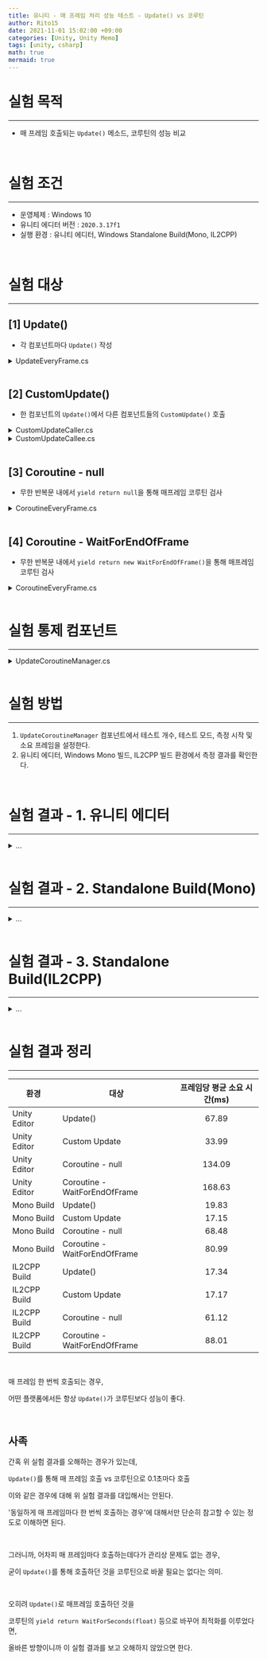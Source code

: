 ```yaml
---
title: 유니티 - 매 프레임 처리 성능 테스트 - Update() vs 코루틴
author: Rito15
date: 2021-11-01 15:02:00 +09:00
categories: [Unity, Unity Memo]
tags: [unity, csharp]
math: true
mermaid: true
---
```


# 실험 목적
---

- 매 프레임 호출되는 `Update()` 메소드, 코루틴의 성능 비교

<br>


# 실험 조건
---

- 운영체제 : Windows 10
- 유니티 에디터 버전 : `2020.3.17f1`
- 실행 환경 : 유니티 에디터, Windows Standalone Build(Mono, IL2CPP)

<br>

# 실험 대상
---

## **[1] Update()**

- 각 컴포넌트마다 `Update()` 작성

<details>
<summary markdown="span">
UpdateEveryFrame.cs
</summary>

```cs
public class UpdateEveryFrame : MonoBehaviour
{
    private void Update() { }
}
```

</details>

<br>

## **[2] CustomUpdate()**

- 한 컴포넌트의 `Update()`에서 다른 컴포넌트들의 `CustomUpdate()` 호출

<details>
<summary markdown="span">
CustomUpdateCaller.cs
</summary>

```cs
public class CustomUpdateCaller : MonoBehaviour
{
    private static CustomUpdateCaller singleton;
    private List<CustomUpdateCallee> list = new List<CustomUpdateCallee>(100000);

    public static void AddElement(CustomUpdateCallee element)
    {
        singleton.list.Add(element);
    }

    private void Awake()
    {
        singleton = this;
    }

    private void Update()
    {
        foreach (var item in list)
        {
            item.CustomUpdate();
        }
    }
}
```

</details>

<details>
<summary markdown="span">
CustomUpdateCallee.cs
</summary>

```cs
public class CustomUpdateCallee : MonoBehaviour
{
    private void OnEnable()
    {
        CustomUpdateCaller.AddElement(this);
    }
    public void CustomUpdate() { }
}
```

</details>

<br>

## **[3] Coroutine - null**

- 무한 반복문 내에서 `yield return null`을 통해 매프레임 코루틴 검사

<details>
<summary markdown="span">
CoroutineEveryFrame.cs
</summary>

```cs
public class CoroutineEveryFrame : MonoBehaviour
{
    private void Start()
    {
        StartCoroutine(CoRoutine());
    }

    private IEnumerator CoRoutine()
    {
        while (true)
        {
            yield return null;
        }
    }
}
```

</details>

<br>

## **[4] Coroutine - WaitForEndOfFrame**

- 무한 반복문 내에서 `yield return new WaitForEndOfFrame()`을 통해 매프레임 코루틴 검사

<details>
<summary markdown="span">
CoroutineEveryFrame.cs
</summary>

```cs
public class CoroutineEveryFrame : MonoBehaviour
{
    private void Start()
    {
        StartCoroutine(CoRoutine());
    }

    private IEnumerator CoRoutine()
    {
        while (true)
        {
            yield return new WaitForEndOfFrame();
        }
    }
}
```

</details>

<br>

# 실험 통제 컴포넌트
---

<details>
<summary markdown="span">
UpdateCoroutineManager.cs
</summary>

```cs
public class UpdateCoroutineManager : MonoBehaviour
{
    private enum TestMode { Update, CustomUpdate, CoroutineNull, CoroutineEndOfFrame }

    [SerializeField] private int testCount = 100000;
    [SerializeField] private TestMode mode = TestMode.Update;

    [SerializeField] private int startFrame = 250;
    [SerializeField] private int frameCount = 100;

    private void Awake()
    {
        switch (mode)
        {
            case TestMode.Update:
                CreateUnits<Test_UpdateEveryFrame>();
                break;

            case TestMode.CustomUpdate:
                GameObject go = new GameObject("GO");
                go.AddComponent<Test_CustomUpdateCaller>();
                CreateUnits<Test_CustomUpdateCallee>();
                break;

            case TestMode.CoroutineNull:
                CreateUnits<Test_CoroutineEveryFrame>();
                break;

            case TestMode.CoroutineEndOfFrame:
                CreateUnits<Test_CoroutineEndOfFrame>();
                break;
        }

        void CreateUnits<T>() where T : MonoBehaviour
        {
            for (int i = 0; i < testCount; i++)
            {
                GameObject go = new GameObject("GO");
                go.hideFlags = HideFlags.HideInHierarchy;
                go.AddComponent<T>();
            }
        }
    }

    private float timeBegin;

    private void Update()
    {
        if (Time.frameCount == startFrame)
        {
            Log($"Start : {Time.frameCount}");
            timeBegin = Time.realtimeSinceStartup;
        }
        else if (Time.frameCount == (startFrame + frameCount))
        {
            float elapsedMS = (Time.realtimeSinceStartup - timeBegin) * 1000f / frameCount;
            Log($"Average(ms) : {elapsedMS:F2}");

#if UNITY_EDITOR
            UnityEditor.EditorApplication.isPaused = true;
#endif
        }
    }

    private void Log(string log)
    {
        logString = log;
    }

    private string logString = "";
    private GUIStyle style;

    private void OnGUI()
    {
        if (style == null)
        {
            style = new GUIStyle(GUI.skin.box);
            style.fontSize = 48;
            style.alignment = TextAnchor.MiddleCenter;
        }

        Rect r = new Rect();
        r.x = Screen.width * 0.1f;
        r.y = Screen.height * 0.1f;
        r.width = Screen.width * 0.8f;
        r.height = Screen.height * 0.2f;

        GUI.Box(r, logString, style);
    }
}
```

</details>

<br>

# 실험 방법
---

1. `UpdateCoroutineManager` 컴포넌트에서 테스트 개수, 테스트 모드, 측정 시작 및 소요 프레임을 설정한다.
2. 유니티 에디터, Windows Mono 빌드, IL2CPP 빌드 환경에서 측정 결과를 확인한다.

<br>

# 실험 결과 - 1. 유니티 에디터
---

<details>
<summary markdown="span">
...
</summary>

## **[1] Update**

![image](https://user-images.githubusercontent.com/42164422/139634836-fd4ed0b0-d9ae-4904-9bde-b98925d36251.png)

## **[2] Custom Update**

![image](https://user-images.githubusercontent.com/42164422/139635042-bc5bf95e-14a7-4ba7-a0a3-67ef73d57ec9.png)

## **[3] Coroutine - null**

![image](https://user-images.githubusercontent.com/42164422/139635126-7d854795-5514-43d5-9056-5d5d4c0b18f1.png)

## **[4] Coroutine - WaitForEndOfFrame**

![image](https://user-images.githubusercontent.com/42164422/139635227-5dbef612-c0f1-4087-beea-6e5383655eb9.png)

</details>

<br>

# 실험 결과 - 2. Standalone Build(Mono)
---

<details>
<summary markdown="span">
...
</summary>

## **[1] Update**

![image](https://user-images.githubusercontent.com/42164422/139637209-0245bcfe-0ac2-4e72-8063-e2bfd2d59ee3.png)

## **[2] Custom Update**

![image](https://user-images.githubusercontent.com/42164422/139637340-5006407f-3e57-4fd0-af6c-4138674552f1.png)

## **[3] Coroutine - null**

![image](https://user-images.githubusercontent.com/42164422/139635645-b7a1130e-10b9-4d93-b7d7-e24eca46d50e.png)

## **[4] Coroutine - WaitForEndOfFrame**

![image](https://user-images.githubusercontent.com/42164422/139635804-1ea288c5-1e4f-42af-bccb-47fd7b38dcc7.png)

</details>

<br>

# 실험 결과 - 3. Standalone Build(IL2CPP)
---

<details>
<summary markdown="span">
...
</summary>

## **[1] Update**

![image](https://user-images.githubusercontent.com/42164422/139636178-fe8d33f9-db84-4632-8afa-f20e8ce5a0af.png)

## **[2] Custom Update**

![image](https://user-images.githubusercontent.com/42164422/139636270-7dc2ca7f-2840-4d00-bcdf-5049f29af5db.png)

## **[3] Coroutine - null**

![image](https://user-images.githubusercontent.com/42164422/139636576-6a5a2581-1ded-47fb-9c4b-2e85d948108e.png)

## **[4] Coroutine - WaitForEndOfFrame**

![image](https://user-images.githubusercontent.com/42164422/139636841-0aff421c-a29f-4a88-b8be-19182b246dd8.png)

</details>

<br>

# 실험 결과 정리
---

|환경|대상|프레임당 평균 소요 시간(ms)|
|---|---|:---:|
|Unity Editor|Update()                     |67.89|
|Unity Editor|Custom Update                |33.99|
|Unity Editor|Coroutine - null             |134.09|
|Unity Editor|Coroutine - WaitForEndOfFrame|168.63|
|Mono Build  |Update()                     |19.83|
|Mono Build  |Custom Update                |17.15|
|Mono Build  |Coroutine - null             |68.48|
|Mono Build  |Coroutine - WaitForEndOfFrame|80.99|
|IL2CPP Build|Update()                     |17.34|
|IL2CPP Build|Custom Update                |17.17|
|IL2CPP Build|Coroutine - null             |61.12|
|IL2CPP Build|Coroutine - WaitForEndOfFrame|88.01|

<br>

매 프레임 한 번씩 호출되는 경우,

어떤 플랫폼에서든 항상 `Update()`가 코루틴보다 성능이 좋다.

<br>

## **사족**

간혹 위 실험 결과를 오해하는 경우가 있는데,

`Update()`를 통해 매 프레임 호출 vs 코루틴으로 0.1초마다 호출

이와 같은 경우에 대해 위 실험 결과를 대입해서는 안된다.

'동일하게 매 프레임마다 한 번씩 호출하는 경우'에 대해서만 단순히 참고할 수 있는 정도로 이해하면 된다.

<br>

그러니까, 어차피 매 프레임마다 호출하는데다가 관리상 문제도 없는 경우,

 굳이 `Update()`를 통해 호출하던 것을 코루틴으로 바꿀 필요는 없다는 의미.

<br>

오히려 `Update()`로 매프레임 호출하던 것을

코루틴의 `yield return WaitForSeconds(float)` 등으로 바꾸어 최적화를 이루었다면,

올바른 방향이니까 이 실험 결과를 보고 오해하지 않았으면 한다.


